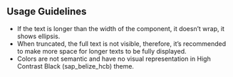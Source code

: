 ## Usage Guidelines

- If the text is longer than the width of the component, it doesn’t wrap, it shows ellipsis.
- When truncated, the full text is not visible, therefore, it’s recommended to make more space for longer texts to be fully displayed.
- Colors are not semantic and have no visual representation in High Contrast Black (sap_belize_hcb) theme.
